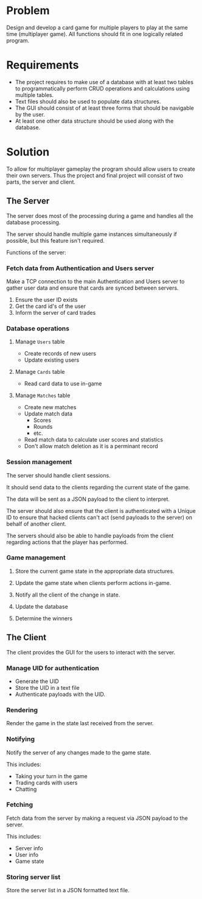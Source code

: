 # Problem
Design and develop a card game for multiple players to play at the same time (multiplayer game). All functions should fit in one logically related program.

# Requirements
- The project requires to make use of a database with at least two tables to programmatically perform CRUD operations and calculations using multiple tables. 
- Text files should also be used to populate data structures. 
- The GUI should consist of at least three forms that should be navigable by the user. 
- At least one other data structure should be used along with the database. 

# Solution
To allow for multiplayer gameplay the program should allow users to create their own servers.
Thus the project and final project will consist of two parts, the server and client.

## The Server
The server does most of the processing during a game and handles all the database processing. 

The server should handle multiple game instances simultaneously if possible, but this feature isn't required.

Functions of the server:

### Fetch data from Authentication and Users server
Make a TCP connection to the main Authentication and Users server to gather user data and ensure that cards are synced between servers.

1. Ensure the user ID exists
2. Get the card id's of the user
3. Inform the server of card trades

### Database operations
1. Manage ```Users``` table
    - Create records of new users
    - Update existing users

2. Manage ```Cards``` table
    - Read card data to use in-game

3. Manage ```Matches``` table
    - Create new matches
    - Update match data
        - Scores
        - Rounds
        - etc.
    - Read match data to calculate user scores and statistics
    - Don't allow match deletion as it is a perminant record

### Session management
The server should handle client sessions. 

It should send data to the clients regarding the current state of the game. 

The data will be sent as a JSON payload to the client to interpret. 

The server should also ensure that the client is authenticated with a Unique ID to ensure that hacked clients can't act (send payloads to the server) on behalf of another client.

The servers should also be able to handle payloads from the client regarding actions that the player has performed.

### Game management
1. Store the current game state in the appropriate data structures.

2. Update the game state when clients perform actions in-game.

3. Notify all the client of the change in state.

4. Update the database

5. Determine the winners

## The Client
The client provides the GUI for the users to interact with the server.

### Manage UID for authentication
- Generate the UID
- Store the UID in a text file
- Authenticate payloads with the UID.

### Rendering
Render the game in the state last received from the server.

### Notifying
Notify the server of any changes made to the game state.

This includes:
- Taking your turn in the game
- Trading cards with users
- Chatting

### Fetching
Fetch data from the server by making a request via JSON payload to the server.

This includes:
- Server info
- User info
- Game state

### Storing server list
Store the server list in a JSON formatted text file.